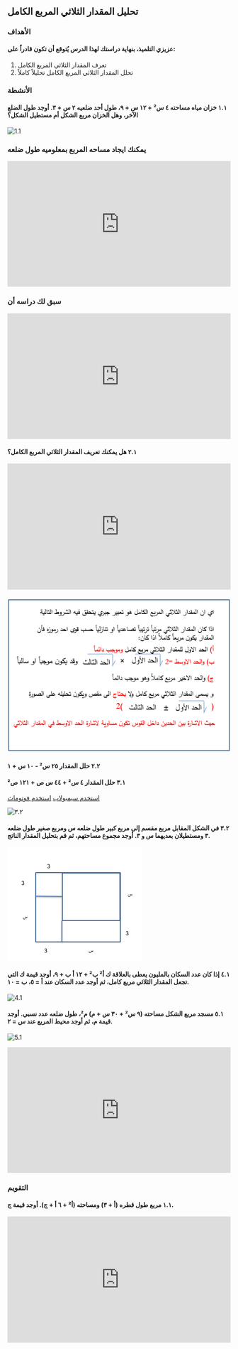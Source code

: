 ## تحليل المقدار الثلاثي المربع الكامل

### الأهداف

#### عزيزي التلميذ، بنهاية دراستك لهذا الدرس يُتوقع أن تكون قادراً على:

1. تعرف المقدار الثلاثي المربع الكامل
2. تحلل المقدار الثلاثي المربع الكامل تحليلاً كاملاً

### الأنشطة

#### ١.١ خزان مياه مساحته ٤ س² + ١٢ س + ٩، طول أحد ضلعيه ٢ س + ٣. أوجد طول الضلع الآخر، وهل الخزان مربع الشكل أم مستطيل الشكل؟

![1.1](https://toplineindustries.in/wp-content/uploads/2022/10/blog-9-768x403-1.webp)

### يمكنك ايجاد مساحه المربع بمعلوميه طول ضلعه

<div style="position: relative; padding-bottom: 56.25%; height: 0; overflow: hidden; margin-bottom: 20px;">
  <iframe style="position: absolute; top: 0; left: 0; width: 100%; height: 100%;" src="https://www.youtube.com/embed/SPvgJJT5lIA" frameborder="0" allow="accelerometer; autoplay; clipboard-write; encrypted-media; gyroscope; picture-in-picture" allowfullscreen></iframe>
</div>

### سبق لك دراسه أن

<div style="position: relative; padding-bottom: 56.25%; height: 0; overflow: hidden;">
  <iframe style="position: absolute; top: 0; left: 0; width: 100%; height: 100%;" src="https://www.youtube.com/embed/cP1sPvGtsY0" frameborder="0" allow="accelerometer; autoplay; clipboard-write; encrypted-media; gyroscope; picture-in-picture" allowfullscreen></iframe>
</div>

#### ٢.١ هل يمكنك تعريف المقدار الثلاثي المربع الكامل؟

<div style="position: relative; padding-bottom: 56.25%; height: 0; overflow: hidden; margin-bottom: 20px;">
  <iframe style="position: absolute; top: 0; left: 0; width: 100%; height: 100%;" src="https://www.youtube.com/embed/1rZbq4JpWAs" frameborder="0" allow="accelerometer; autoplay; clipboard-write; encrypted-media; gyroscope; picture-in-picture" allowfullscreen></iframe>
</div>

![٣.١](../Images/lec3-1.png)

#### ٢.٢ حلل المقدار ٢٥ س² - ١٠ س + ١

#### ٣.١ حلل المقدار ٤ س² + ٤٤ س ص + ١٢١ ص²

<a href="https://ar.symbolab.com/" target="_blank">استخدم سيمبولاب</a>
<a href="https://photomath.com/install/" target="_blank">استخدم فوتوماث</a>

![٣.٢](https://1.bp.blogspot.com/-s0MvevPadjk/YG1p6gG4RXI/AAAAAAAAB50/Ddig0rQ_IjcMHW3qCNd5eipCpBFB9ZVHgCLcBGAsYHQ/s1242/%25D8%25A7%25D9%2585%25D8%25AA%25D8%25AD%25D8%25A7%25D9%2586.png)

#### ٣.٢ في الشكل المقابل مربع مقسم إلى مربع كبير طول ضلعه س ومربع صغير طول ضلعه ٣ ومستطيلان بعديهما س و ٣. أوجد مجموع مساحتهم، ثم قم بتحليل المقدار الناتج.

![٣.٣](../Images/lec3-2.png)

#### ٤.١ إذا كان عدد السكان بالمليون يعطى بالعلاقة ك أ² ب² + ١٢ أ ب + ٩، أوجد قيمة ك التي تجعل المقدار الثلاثي مربع كامل، ثم أوجد عدد السكان عند أ = ٥، ب = ١٠.

![4.1](https://www.journee-mondiale.com/en/wp-content/uploads/2024/07/world-population-day-celebration.jpg)

#### ٥.١ مسجد مربع الشكل مساحته (٩ س² + ٣٠ س + م) م²، طول ضلعه عدد نسبي. أوجد قيمة م، ثم أوجد محيط المربع عند س = ٢.

![5.1](https://muslimaid-2022.storage.googleapis.com/upload/img_cache/file-25001-0871da08d100482ff26789c90b8cef6e.jpg)

<div style="position: relative; padding-bottom: 56.25%; height: 0; overflow: hidden;">
  <iframe style="position: absolute; top: 0; left: 0; width: 100%; height: 100%;" src="https://www.youtube.com/embed/Sc9Tir7gfxA" frameborder="0" allow="accelerometer; autoplay; clipboard-write; encrypted-media; gyroscope; picture-in-picture" allowfullscreen></iframe>
</div>

### التقويم

#### ١.١ مربع طول قطره (أ + ٣) ومساحته (أ² + ٦ أ + ج). أوجد قيمة ج.

<div style="position: relative; padding-bottom: 56.25%; height: 0; overflow: hidden;">
  <iframe style="position: absolute; top: 0; left: 0; width: 100%; height: 100%;" src="https://www.youtube.com/embed/or_0AjT6WpA" frameborder="0" allow="accelerometer; autoplay; clipboard-write; encrypted-media; gyroscope; picture-in-picture" allowfullscreen></iframe>
</div>
